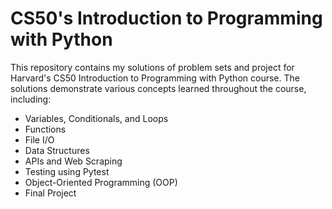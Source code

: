 # CS50's Introduction to Programming with Python

This repository contains my solutions of problem sets and project for Harvard's CS50 Introduction to Programming with Python course. The solutions demonstrate various concepts learned throughout the course, including:

- Variables, Conditionals, and Loops
- Functions
- File I/O
- Data Structures
- APIs and Web Scraping
- Testing using Pytest
- Object-Oriented Programming (OOP)
- Final Project
